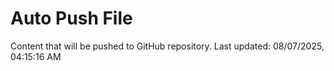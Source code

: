 # Auto Push File

Content that will be pushed to GitHub repository.
Last updated: 08/07/2025, 04:15:16 AM